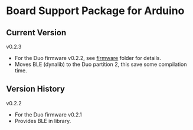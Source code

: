 # Board Support Package for Arduino

## Current Version

v0.2.3

* For the Duo firmware v0.2.2, see [firmware](firmware) folder for details.
* Moves BLE (dynalib) to the Duo partition 2, this save some compilation time.
 
## Version History

v0.2.2

* For the Duo firmware v0.2.1
* Provides BLE in library.

